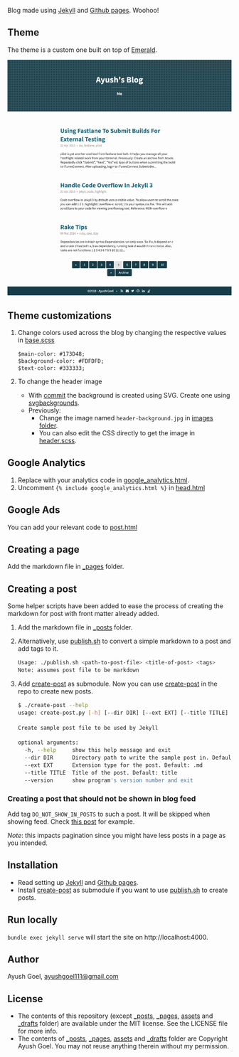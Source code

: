 Blog made using [Jekyll][Jekyll] and [Github pages][Github pages]. Woohoo!

Theme
-
The theme is a custom one built on top of [Emerald](https://github.com/KingFelix/emerald).

![How blog looks](assets/how-blog-looks.png)

Theme customizations
-

1. Change colors used across the blog by changing the respective values in [base.scss](_sass/base.scss)

    ```
    $main-color: #173D48;
    $background-color: #FDFDFD;
    $text-color: #333333;
    ```

2. To change the header image
    * With [commit](https://github.com/ayushgoel/ayushgoel.github.io/commit/a35d8fbe4b3faf7d9db607f937e5598be1fac8d8) the background is created using SVG. Create one using [svgbackgrounds](https://www.svgbackgrounds.com/).
    * Previously:
      - Change the image named `header-background.jpg` in [images folder](images/).
      - You can also edit the CSS directly to get the image in [header.scss](_sass/header.scss).

Google Analytics
-

1. Replace with your analytics code in [google_analytics.html](_includes/google_analytics.html).
2. Uncomment `{% include google_analytics.html %}` in [head.html](_includes/head.html)

Google Ads
-

You can add your relevant code to [post.html](_layout/post.html)

Creating a page
-
Add the markdown file in [_pages][_pages] folder.

Creating a post
-

Some helper scripts have been added to ease the process of creating the markdown for post with front matter already added.

1. Add the markdown file in [_posts][_posts] folder.
2. Alternatively, use [publish.sh](publish.sh) to convert a simple markdown to a post and add tags to it.

    ```bash
    Usage: ./publish.sh <path-to-post-file> <title-of-post> <tags>
    Note: assumes post file to be markdown
    ```

3. Add [create-post](https://gist.github.com/70eff5e48afcc2d98b45.git) as submodule. Now you can use [create-post](create-post) in the repo to create new posts.

    ```bash
    $ ./create-post --help
    usage: create-post.py [-h] [--dir DIR] [--ext EXT] [--title TITLE] [--version]

    Create sample post file to be used by Jekyll

    optional arguments:
      -h, --help     show this help message and exit
      --dir DIR      Directory path to write the sample post in. Default: _posts/
      --ext EXT      Extension type for the post. Default: .md
      --title TITLE  Title of the post. Default: title
      --version      show program's version number and exit
    ```

### Creating a post that should not be shown in blog feed

Add tag `DO_NOT_SHOW_IN_POSTS` to such a post. It will be skipped when showing feed.
Check [this post](https://github.com/ayushgoel/ayushgoel.github.io/blob/master/_posts/2016-05-05-accelerate-privacy-policy.md) for example.

*Note*: this impacts pagination since you might have less posts in a page as you intended.

Installation
-

* Read setting up [Jekyll][Jekyll] and [Github pages].
* Install [create-post](https://gist.github.com/ayushgoel/70eff5e48afcc2d98b45) as submodule if you want to use [publish.sh](publish.sh) to create posts.

Run locally
-

`bundle exec jekyll serve` will start the site on http://localhost:4000.

Author
-
Ayush Goel, ayushgoel111@gmail.com

License
-
* The contents of this repository (except [_posts][_posts], [_pages][_pages], [assets][assets] and [_drafts][_drafts] folder) are available under the MIT license. See the LICENSE file for more info.
* The contents of [_posts][_posts], [_pages][_pages], [assets][assets] and [_drafts][_drafts] folder are Copyright Ayush Goel. You may not reuse anything therein without my permission.

[Jekyll]: http://jekyllrb.com
[Github pages]: https://pages.github.com/
[_posts]: _posts/
[_pages]: _pages/
[_drafts]: _drafts/
[assets]: assets/
